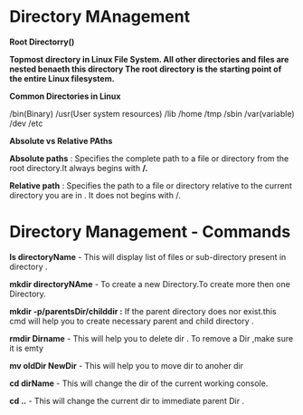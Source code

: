 # **Directory MAnagement**

**Root Directorry(\)**

  **Topmost directory in Linux File System.
  All other directories and files are nested  benaeth this directory
  The root directory is the starting point of the entire Linux filesystem.**

**Common Directories in Linux** 

 /bin(Binary)              /usr(User system resources)          /lib
 /home 		                 /tmp				                          /sbin
/var(variable)             /dev			                            /etc


**Absolute vs Relative PAths**
 
**Absolute paths** : Specifies the complete path to a file or directory from the root directory.It always begins with **/.**

**Relative path** :  Specifies the path to a file or directory relative to the current directory you are in . It does not begins with /.
 
# **Directory Management - Commands** 


**ls directoryName** - This will display list of files or sub-directory present in directory .

**mkdir directoryNAme**  - To create a new Directory.To create more then one Directory.

**mkdir -p/parentsDir/childdir :** If the parent directory does nor exist.this cmd will help you to create necessary parent and child directory .

**rmdir Dirname** - This will help you to delete dir . To remove a Dir ,make sure it is emty 

**mv oldDir NewDir** - This will help you to move dir to anoher dir 

**cd dirName** - This will change the dir of the current working console.

**cd ..** - This will change the current dir to immediate parent Dir . 
									
